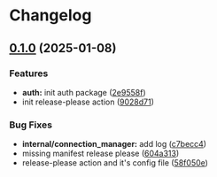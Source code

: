 # Changelog

## [0.1.0](https://github.com/singgihdwindaru/go-monorepo/compare/v0.0.2...v0.1.0) (2025-01-08)


### Features

* **auth:** init auth package ([2e9558f](https://github.com/singgihdwindaru/go-monorepo/commit/2e9558f113dd901618ca1d57af9cc6b0e55f5706))
* init release-please action ([9028d71](https://github.com/singgihdwindaru/go-monorepo/commit/9028d71aa1d388b7c97de6e09a6aa91f79f891d1))


### Bug Fixes

* **internal/connection_manager:** add log ([c7becc4](https://github.com/singgihdwindaru/go-monorepo/commit/c7becc449e591b64a31b5af26c53b70beccf6824))
* missing manifest release please ([604a313](https://github.com/singgihdwindaru/go-monorepo/commit/604a313888f2db65f25736c9af303d4ffdf23aeb))
* release-please action and it's config file ([58f050e](https://github.com/singgihdwindaru/go-monorepo/commit/58f050e7ca3d8b8f16641a863ba3b096f15fc9f7))
